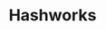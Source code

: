 ---
title: Hashworks
description: Conceptualization, Logo design
categories: BRANDING
layout: portfolio_detail
background-class: portBgImg
background-image: "/assets/img/portfolio/port_cover_img/hashworks.png"
banner__logo: "/assets/img/portfolio/HW_01.png"
porject_title: Hashworks
porject_subtitle: Conceptualization, Logo design
porject_apple_imglink: ""
porject_android_imglink: ""
project_detail: Hashworks as a brand, focusses on technology and accelerate IT strategies to differentiate and succeed. The logo had to portray some of the key values, work culture and the vibrant minds of the people. Also keeping in mind the company’s aspiration to make software driven businesses to respond for change and disruption by redefining the way they design, build & use software.
whatWeDoList:
- Conceptualization
- Logo design
- 
img: "/assets/img/portfolio/Hashworks-Logo.svg"
imgContent:  A modern, clean identity which portrays the core concepts of the company.
slide_images:
- "/assets/img/portfolio/HW-03.png"
- "/assets/img/portfolio/HW-04.png"
- "/assets/img/portfolio/HW-05.png"

variation_img1: "/assets/img/portfolio/card 1.1.svg"
variation_img2: "/assets/img/portfolio/card 1.2.svg"
variation_img3: "/assets/img/portfolio/card 1.3.svg"
variation_img4: "/assets/img/portfolio/HW-06.jpg"
variation_img5: "/assets/img/portfolio/HW_06.jpg"
---